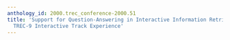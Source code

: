 ```yaml
---
anthology_id: 2000.trec_conference-2000.51
title: 'Support for Question-Answering in Interactive Information Retrieval: Rutgers''
  TREC-9 Interactive Track Experience'
---
```

